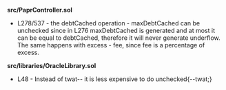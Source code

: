 **src/PaprController.sol**
- L278/537 - the debtCached operation - maxDebtCached can be unchecked since in L276 maxDebtCached is generated and at most it can be equal to debtCached, therefore it will never generate underflow.
The same happens with excess - fee, since fee is a percentage of excess.


**src/libraries/OracleLibrary.sol**
- L48 - Instead of twat-- it is less expensive to do unchecked{--twat;}
